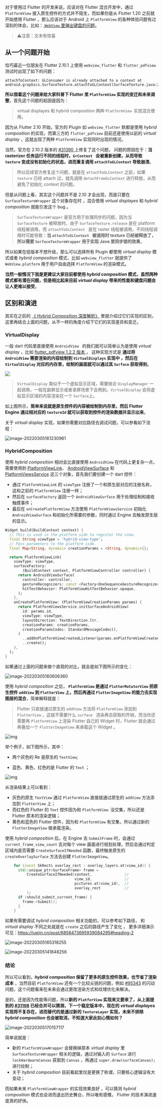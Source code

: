 对于使用过 Flutter 的开发来说，应该对在 Flutter 混合开发中，通过 `PlatformView` 接入原生控件的方式并不陌生，而如果你是从 Flutter 1.20 之前就开始使用 Flutter ，那么应该对于 Android 上  `PlatformView`  的各种体验问题有过深刻的体会，比如：[ `WebView` 里弹出键盘的问题](https://juejin.cn/post/6858473695939084295)。

> ⚠️注意：文末有惊喜

## 从一个问题开始

恰巧最近一位朋友在 Flutter 2.10.1 上使用 `webview_flutter` 和 `flutter_pdfview`  测试时出现了如下的问题：

```
attachToContext: GLConsumer is already attached to a context at 
android.graphics.SurfaceTexture.attachToGLContext(SurfaceTexture.java:289)
```

**所以借着这个问题来给大家科普下 Flutter 里 `PlatformView` 实现的变迁和未来调整**，首先这个问题的起因是因为：

> virtual displayes 和 hybrid composition 两种 `PlatformView `实现混合使用。

因为从 Flutter 2.10 开始，官方的  Plugin 如  `webview_flutter`  默都是使用  *hybrid composition* 的实现，而第三方的 `flutter_pdfview`  目前还是使用以前的  *virtual display* ，这就出现了两种 `PlatformView` 实现同时出现的情况。

当然，官方在 2.10.2 版本的 [#31390 ](https://github.com/flutter/engine/pull/31390) 上修复了这个问题， 问题的原因在于：**当 rasterizer 任务运行不同的线程时，`GrContext ` 会被重新创建，从而导致 `texture` 变成没有初始化的状态，进而重复调用 `attachToGLContext` 导致崩溃**。

>  所以后续官方修复这个问题，就是在 `attachToGLContext` 之前，如果  `texture`  已经 attach 过，就先调用 `detachFromGLContext` 进行释放，从而避免了初始化 context 的问题。

但是从问题上看，其实这个问题并不是  2.10 才会出现，而是只要在  `SurfaceTextureWrapper`  这个对象存在时 ，混合使用 *virtual displayes* 和 *hybrid composition* 就能引发这个 bug 。

> `SurfaceTextureWrapper`  是官方用于处理同步的问题，因为当 `SurfaceTexture` 被释放时，由于   `SurfaceTexture.release`  是在 platform  线程被调用，而 `attachToGLContext ` 是在 raster  线程被调用，不同线程调用时可能导致：**当 `attachToGLContext ` 被调用时  texture  已经被释放了，所以需要    `SurfaceTextureWrapper`  用于实现 Java 里同步锁的效果**。

所以如果在低版本不想升级，那么可以选择所有 Plugin 都使用   *virtual display*  模式或者   *hybrid composition*  模式，比如   `webview_flutter`   就提供了 `WebView.platform`  用于用户自由选择 `PlatformView`  的渲染模式。

**当然一般情况下我是更建议大家目前都使用   *hybrid composition*  模式，虽然两种模式都有潜在问题，但是相比起来目前    *virtual display*   带来的性能和键盘问题会让人更难以接受**。



## 区别和演进

其实在之前的 [《 Hybrid Composition 深度解析》](https://juejin.cn/post/6858473695939084295) 里就介绍过它们实现的区别，这里再结合上面的问题，从不一样的角度介绍下它们的实现差异和变迁。

### VirtualDisplay 

一般 dart 代码里直接使用 `AndroidView ` 的我们就可以简单认为是使用  *virtual display*   ，比如 [flutter_pdfview 1.2.2 版本 ](https://pub.flutter-io.cn/packages/flutter_pdfview)  ， 这种实现方式是 **通过将 `AndroidView` 需要渲染的内容绘制到 `VirtualDisplays` 实现中 ，然后在 `VirtualDisplay` 对应的内存里，绘制的画面就可以通过其 `Surface` 获取得到**。

![](http://img.cdn.guoshuyu.cn/20220328_Flutter-HV/image1)

> `VirtualDisplay` 类似于一个虚拟显示区域，需要结合 `DisplayManager` 一起调用，一般在副屏显示或者录屏场景下会用到。`VirtualDisplay` 会将虚拟显示区域的内容渲染在一个 `Surface`上。

如上图所示，**简单来说就是原生控件的内容被绘制到内存里，然后 Flutter Engine 通过相对应的 `textureId` 就可以获取到控件的渲染数据并显示出来**。

关于   *virtual display*    实现，如果你需要对应路径去调试问题，可以参看如下流程：

![image-20220305161230961](http://img.cdn.guoshuyu.cn/20220328_Flutter-HV/image2)

### HybridComposition

使用    *hybrid composition*   相对会比直接使用 `AndroidView`  在代码上更复杂一点， 需要使用到 [PlatformViewLink](https://link.juejin.cn/?target=https%3A%2F%2Fapi.flutter.dev%2Fflutter%2Fwidgets%2FPlatformViewLink-class.html)、 [AndroidViewSurface](https://link.juejin.cn/?target=https%3A%2F%2Fapi.flutter.dev%2Fflutter%2Fwidgets%2FAndroidViewSurface-class.html) 和 [PlatformViewsService](https://link.juejin.cn/?target=https%3A%2F%2Fapi.flutter.dev%2Fflutter%2Fservices%2FPlatformViewsService-class.html) 这三个对象，首先我们要创建一个 dart 控件：

- 通过 `PlatformViewLink` 的 `viewType` 注册了一个和原生层对应的注册名称，这和之前的 `PlatformView` 注册一样；
- 然后在 `surfaceFactory` 返回一个 `AndroidViewSurface` 用于处理绘制和接收触摸事件；
- 最后在 `onCreatePlatformView` 方法使用 `PlatformViewsService` 初始化 `AndroidViewSurface` 和初始化所需要的参数，同时通过 Engine 去触发原生层的显示。

```dart
Widget build(BuildContext context) {
  // This is used in the platform side to register the view.
  final String viewType = 'hybrid-view-type';
  // Pass parameters to the platform side.
  final Map<String, dynamic> creationParams = <String, dynamic>{};

  return PlatformViewLink(
    viewType: viewType, 
    surfaceFactory:
        (BuildContext context, PlatformViewController controller) {
      return AndroidViewSurface(
        controller: controller,
        gestureRecognizers: const <Factory<OneSequenceGestureRecognizer>>{},
        hitTestBehavior: PlatformViewHitTestBehavior.opaque,
      );
    },
    onCreatePlatformView: (PlatformViewCreationParams params) {
      return PlatformViewsService.initSurfaceAndroidView(
        id: params.id,
        viewType: viewType,
        layoutDirection: TextDirection.ltr,
        creationParams: creationParams,
        creationParamsCodec: StandardMessageCodec(),
      )
        ..addOnPlatformViewCreatedListener(params.onPlatformViewCreated)
        ..create();
    },
  );
}
```

如果通过上面的问题来做个直观的对比，就会是如下图所示的变化：

![image-20220305160606360](http://img.cdn.guoshuyu.cn/20220328_Flutter-HV/image3)

使用    *hybrid composition*    之后， **`PlatformView` 是通过 `FlutterMutatorView` 把原生控件 `addView` 到 `FlutterView` 上，然后再通过 `FlutterImageView` 的能力去实现图层的混合**，简单解释就是：

>  Flutter 只直接通过原生的 `addView` 方法将  `PlatformView`  添加到 `FlutterView`  ，这就不需要什么 `surface ` 渲染再去获取的开销，而当你还需要再 `PlatformView` 上渲染 Flutter 自己的 Widget 时，Flutter 就会通过再叠加一个  `FlutterImageView`  来承载这个 Widget 。

![img](http://img.cdn.guoshuyu.cn/20220328_Flutter-HV/image4)



举个例子，如下图所示，其中：

- 两个灰色的 Re 是原生的 `TextView`;

- 蓝色、黄色、红色的是 Flutter 的 `Text` ；

![img](http://img.cdn.guoshuyu.cn/20220328_Flutter-HV/image5)

从渲染结果上可以看到：

- 灰色的原生 `TextView`  通过 `PlatformView` 直接就通过原生的 `addView` 方法添加到 `FlutterView` 上；
- 而红色的  Flutter  的  `Text` 控件因为和 `PlatformView `没交集，所以还是 Flutter 原本的渲染逻辑； 
- 黄色和蓝色的 Flutter 控件，因为和  `PlatformView`   有交集，所以通过新的 `FlutterImageView` 做承载渲染。

使用  *hybrid composition*     后，在 Engine 去 `SubmitFrame` 时，会通过 `current_frame_view_count` 去对每个 view 画面进行规划处理，然后会通过判定区域内是否需要 `CreateSurfaceIfNeeded` 函数，最终触发原生的 `createOverlaySurface` 方法去创建 `FlutterImageView`。

```c++
    for (const SkRect& overlay_rect : overlay_layers.at(view_id)) {
      std::unique_ptr<SurfaceFrame> frame =
          CreateSurfaceIfNeeded(context,               //
                                view_id,               //
                                pictures.at(view_id),  //
                                overlay_rect           //
          );
      if (should_submit_current_frame) {
        frame->Submit();
      }
    }
```

如果有需要调试   *hybrid composition*   相关功能的，可以参考如下路径， 和  *virtual display*   不同之处就是在 `create` 之后的路径产生了变化 ， 更多详细演示可见：https://juejin.cn/post/6858473695939084295#heading-2

![image-20220305165318255](http://img.cdn.guoshuyu.cn/20220328_Flutter-HV/image6)

![image-20220305141848256](http://img.cdn.guoshuyu.cn/20220328_Flutter-HV/image7)

### 结论

所以可以看到，***hybrid composition*    保留了更多的原生控件效果，也节省了渲染成本** ，当然目前 `PlatformView` 还有一个比较尖锐的问题，例如 [#95343](https://github.com/flutter/flutter/issues/95343) 的闪动问题，这个问题看来在未来会通过更改渲染方式和纹理优化来解决。

是的，还是因为性能等问题，所以**新的 `PlatforView` 实现来又要来了，从上面提到的  [#31198](https://github.com/flutter/engine/pull/31198)  已经合并可以猜测，下一个稳定版本中，现在的 *virtual displayes*  实现将不复存在，进而替代的是通过新的 `TextureLayer` 实现，未来不排除 *hybrid composition*   也会被取消，不知道大家此刻心情如何？**

![image-20220305170157117](http://img.cdn.guoshuyu.cn/20220328_Flutter-HV/image8)

简单说就是：

- 新的 `PlatformViewWrapper` 会替换掉原本   *virtual display*   里 `SurfaceTextureWrapper`  相关的逻辑，通过对输入的 `Surface` 进行 `lockHardwareCanvas` 获取到 `Canvas` ，再通过 `super.draw(surfaceCanvas);`  进行绘制；
- 关于  *hybrid composition*   目前看起里仅是更换了称谓，只要核心逻辑没有大变动；

而如果未来  `PlatformViewWrapper`  的实现效果良好 ，可以猜测 *hybrid composition*   模式也会进而退出历史舞台，所以唯有感慨， Flutter 的技术演进速度真的好快。